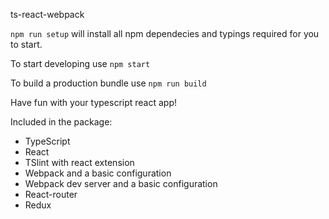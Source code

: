 ts-react-webpack

`npm run setup` will install all npm dependecies and typings required for you to start.

To start developing use `npm start`

To build a production bundle use `npm run build`

Have fun with your typescript react app!

Included in the package:
- TypeScript
- React
- TSlint with react extension
- Webpack and a basic configuration
- Webpack dev server and a basic configuration
- React-router
- Redux
